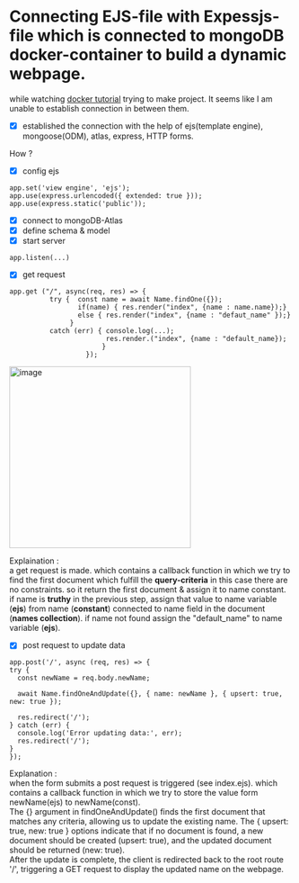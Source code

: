 # Connecting EJS-file with Expessjs-file which is connected to mongoDB docker-container to build a dynamic webpage.
while watching [docker tutorial](https://youtu.be/3c-iBn73dDE?t=4004) trying to make project. It seems like I am unable to establish connection in between them.

  - [x] established the connection  with the help of ejs(template engine), mongoose(ODM), atlas, express, HTTP forms.
  
  How ?<br>
  - [x] config ejs<br>
  ```
  app.set('view engine', 'ejs');
app.use(express.urlencoded({ extended: true }));
app.use(express.static('public'));
```
  - [x] connect to mongoDB-Atlas
  - [x] define schema & model
  - [x] start server
  ```
  app.listen(...)
  ```
  - [x] get request
    
```
app.get ("/", async(req, res) => {
          try {  const name = await Name.findOne({});
                 if(name) { res.render("index", {name : name.name});}
                 else { res.render("index", {name : "defaut_name" });}
               }
          catch (err) { console.log(...);
                        res.render.("index", {name : "default_name});
                       }
                   });
```
<img width="323" alt="image" src="https://github.com/parth721/beginner/assets/112557191/36c2f946-0a04-4cba-99d8-2bb827ca344a">

   Explaination : <br> a get request is made.  which contains a callback function in which we try to find the first document which fulfill the  __query-criteria__  in this case there are no constraints. so it return the first document & assign it to name constant. <br>if name is ****truthy**** in the previous step, assign that value to name variable (__ejs__) from name (__constant__) connected to name field in the document (__names collection__). if name not found assign the "default_name" to name variable (__ejs__).
   
  - [x] post request to update data
  
  ```
  app.post('/', async (req, res) => {
  try {
    const newName = req.body.newName;

    await Name.findOneAndUpdate({}, { name: newName }, { upsert: true, new: true });

    res.redirect('/');
  } catch (err) {
    console.log('Error updating data:', err);
    res.redirect('/');
  }
});

  ```
  Explanation : <br> when the form submits a post request is triggered (see index.ejs).  which contains a callback function in which  we try to store the value form newName(ejs) to newName(const).  <br>The {} argument in findOneAndUpdate() finds the first document that matches any criteria, allowing us to update the existing name. The { upsert: true, new: true } options indicate that if no document is found, a new document should be created (upsert: true), and the updated document should be returned (new: true).
<br>After the update is complete, the client is redirected back to the root route '/', triggering a GET request to display the updated name on the webpage.
